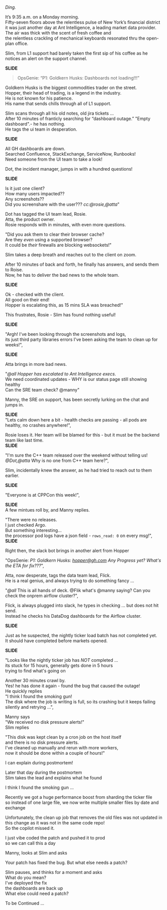 *Ding.*  

It’s 9:35 a.m. on a Monday morning.  
Fifty-seven floors above the relentless pulse of New York’s financial district  
it was just another day at Ant Intelligence, a leading market data provider.  
The air was thick with the scent of fresh coffee and  
the relentless crackling of mechanical keyboards resonated thru the open-plan office.  

Slim, from L1 support had barely taken the first sip of his coffee as he notices an alert on the support channel.  

**SLIDE**  

> OpsGenie: “P1: Goldkern Husks: Dashboards not loading!!!”  

Goldkern Husks is the biggest commodities trader on the street.  
Hopper, their head of trading, is a legend in the industry.  
He is not known for his patience.  
His name that sends chills through all of L1 support.  

Slim scans through all his old notes, old jira tickets ...  
After 10 minutes of franticly searching for “dashboard outage.” "Empty dashboard".- he has nothing.   
He tags the ui team in desperation.  

**SLIDE**  

All GH dashboards are down.  
Searched Confluence, StackExchange, ServiceNow, Runbooks!  
Need someone from the UI team to take a look!  

Dot, the incident manager, jumps in with a hundred questions!  

**SLIDE**  

Is it just one client?  
How many users impacted??  
Any screenshots??  
Did you screenshare with the user??? *cc:@rosie,@atta*"  

Dot has tagged the UI team lead, Rosie.  
Atta, the product owner.  
Rosie responds with in minutes, with even more questions.  

"Did you ask them to clear their browser cache?  
Are they _even_ using a supported browser?  
It could be _their_ firewalls are blocking websockets!"  

Slim takes a deep breath and reaches out to the client on zoom.    

After 10 minutes of back and forth, he finally has answers, and sends them to Roise.  
Now, he has to deliver the bad news to the whole team.  

**SLIDE**  

Ok - checked with the client.  
All good on their end!  
Hopper is escalating this, as 15 mins SLA was breached!"   

This frustrates, Rosie - Slim has found nothing useful!  

**SLIDE**  

"Argh! I've been looking through the screenshots and logs,  
its just third party libraries errors I've been asking the team to clean up for weeks!",  

**SLIDE**  

Atta brings in more bad news.  

"*@all* *Hopper has escalated to Ant Intelligence execs*.  
We need coordinated updates - WHY is our status page still showing healthy  
Can the SRE team check? @manny"   

Manny, the SRE on support, has been secretly lurking on the chat and jumps in.  

**SLIDE**  
"Lets calm down here a bit - health checks are passing - all pods are healthy, no crashes anywhere!",  

Rosie loses it. Her team will be blamed for this - but it must be the backend team like last time.  
**SLIDE**  

"I'm sure the C++ team released over the weekend without telling us! *@Dot,@atta* Why is no one from C++ team here?",   

Slim, incidentally knew the answer, as he had tried to reach out to them earlier.   

**SLIDE**  

"Everyone is at CPPCon this week!",  

**SLIDE**  
A few mintues roll by, and Manny replies.  

"There were no releases.  
I just checked Argo.  
But something interesting...  
the processor pod logs have a json field - `rows_read: 0` on every msg!",  
**SLIDE**  

Right then, the slack bot brings in another alert from Hopper  

"OpsGenie: *P1: Goldkern Husks: hopper@gh.com Any Progress yet? What's the ETA for fix???*",  

Atta, now desperate, tags the data team lead, Flick.  
He is a real genius, and always trying to do something fancy ...  

"*@all* This is all hands of deck. @Flik what's @manny saying? Can you check the onprem airflow cluster?",  

Flick, is always plugged into slack, he types in checking ... but does not hit send.  
Instead he checks his DataDog dashboards for the Airflow cluster.  

**SLIDE**  

Just as he suspected, the nightly ticker load batch has not completed yet.  
It should have completed before markets opened.    

**SLIDE**  

"Looks like the nightly ticker job has *NOT* completed ...  
its stuck for 15 hours, generally gets done in 5 hours  
 trying to find what's going on   

Another 30 minutes crawl by.  
Yes! he has done it again - found the bug that caused the outage!  
He quickly replies  
"I think I found the smoking gun!  
The disk where the job is writing is full, so its crashing but it keeps failing silently and retrying ...",  

Manny says  
"We received no disk pressure alerts!"  
Slim replies    

"This disk was kept clean by a cron job on the host itself  
and there is no disk pressure alerts.  
I've cleaned up manually and rerun with more workers,   
now it should be done within a couple of hours!"  

I can explain during postmortem!    

Later that day during the postmortem  
Slim takes the lead and explains what he found    

I think I found the smoking gun ...    

Recently we got a huge performance boost from sharding the ticker file  
so instead of one large file, we now write multiple smaller files by date and exchange    

Unfortunately, the clean up job that removes the old files was not updated in this change as it was not in the same code repo!    
So the copilot missed it.    

I just vibe coded the patch and pushed it to prod  
so we can call this a day       


Manny, looks at Slim and asks    

Your patch has fixed the bug. But what else needs a patch?    


Slim pauses, and thinks for a moment and asks    
What do you mean?    
I've deployed the fix    
the dashboards are back up    
What else could need a patch?    


To be Continued ...





